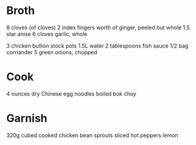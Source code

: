 
# Broth
8 cloves (of cloves)
2 index fingers worth of ginger, peeled but whole
1.5 star anise
6 cloves garlic, whole

3 chicken bullion stock pots
1.5L water
2 tablespoons fish sauce
1/2 bag corriander
5 green onions, chopped

# Cook
4 ounces dry Chinese egg noodles
boiled bok choy

# Garnish
320g cubed cooked chicken
bean sprouts
sliced hot peppers
lemon